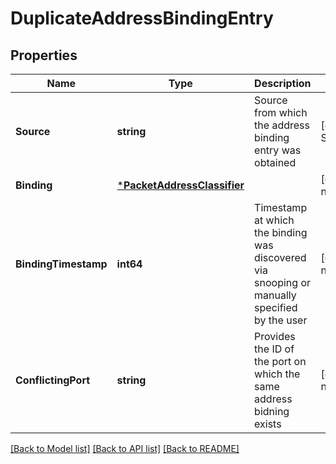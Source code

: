 # DuplicateAddressBindingEntry

## Properties
Name | Type | Description | Notes
------------ | ------------- | ------------- | -------------
**Source** | **string** | Source from which the address binding entry was obtained | [optional] [default to SOURCE.UNKNOWN]
**Binding** | [***PacketAddressClassifier**](PacketAddressClassifier.md) |  | [optional] [default to null]
**BindingTimestamp** | **int64** | Timestamp at which the binding was discovered via snooping or manually specified by the user  | [optional] [default to null]
**ConflictingPort** | **string** | Provides the ID of the port on which the same address bidning exists  | [optional] [default to null]

[[Back to Model list]](../README.md#documentation-for-models) [[Back to API list]](../README.md#documentation-for-api-endpoints) [[Back to README]](../README.md)

